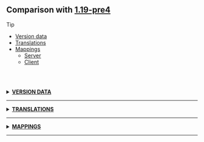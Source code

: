 ## Comparison with [1.19-pre4](https://github.com/PixiGeko/Minecraft-generated-data/tree/1.19-pre4)

> [!TIP]
> - [Version data](#version-data)
> - [Translations](#translations)
> - [Mappings](#mappings)
>   - [Server](#server-mappings)
>   - [Client](#client-mappings)

<br/><br/>
<details><summary><b><ins>VERSION DATA</ins></b><a name="version-data"></a></summary>
<br/>
<table><tr><th></th><th align="left">1.19-pre4</th><th>1.19-pre5</th></tr><tr><td>World version</td><td><pre>3101</pre></td><td><pre>3102</pre></td></tr><tr><td>Protocol version</td><td><pre>1073741912</pre></td><td><pre>1073741913</pre></td></tr></table>
</details>
<hr/>
<details><summary><b><ins>TRANSLATIONS</ins></b><a name="translations"></a></summary>
<br/>
<details>
<summary>
Keys
</summary>

```diff
+ chat.disabled.profile.moreInfo: Chat not allowed by account settings. Cannot send or view messages.
+ subtitles.block.sculk.charge: Sculk bubbles
+ subtitles.block.sculk.spread: Sculk spreads
```

</details>
<details>
<summary>
Changes
</summary>
<br/>
<table>
<tr><th>Name</th><th>1.19-pre4</th><th>1.19-pre5</th></tr>
<tr><th align="left"><div style="width:290px">chat.disabled.profile</div></th><td>Chat not allowed by account settings. Cannot send message</td><td>Chat not allowed by account settings. Press '%s' again for more information</td></tr>
</table>
<br/>
</details>
</details>
<hr/>
<details><summary><b><ins>MAPPINGS</ins></b><a name="mappings"></a></summary>
<br/>
<h2>Server<a name="server-mappings"></a></h2>
<details>
<summary>
Classes
</summary>

```diff
+ XXX.level.chunk.PalettedContainer$Strategy
- XXX.level.chunk.PalettedContainer$Strategy$1
+ XXX.level.chunk.PalettedContainer$Strategy$2
- XXX.level.chunk.PalettedContainerRO
- XXX.level.chunk.PalettedContainerRO$Unpacker
```

</details>
<details>
<summary>
Changes
</summary>

```
XXX.animal.allay.Allay +1M
```
```
XXX.levelgen.presets.WorldPreset +1M
```

</details>
<details>
<summary>
net.minecraft.world.entity.animal.allay.Allay
</summary>

```diff
- Vec3 getLeashOffset()
```

</details>
<details>
<summary>
net.minecraft.world.level.levelgen.presets.WorldPreset
</summary>

```diff
- DataResult requireOverworld(WorldPreset)
```

</details>
<h2>Client<a name="client-mappings"></a></h2>
<details>
<summary>
Classes
</summary>

```diff
+ XXX.level.chunk.PalettedContainer$Strategy
- XXX.level.chunk.PalettedContainer$Strategy$1
+ XXX.level.chunk.PalettedContainer$Strategy$2
- XXX.level.chunk.PalettedContainerRO
- XXX.level.chunk.PalettedContainerRO$Unpacker
```

</details>
<details>
<summary>
Changes
</summary>

```
XXX.minecraft.client.Minecraft +30M -29M
```
```
XXX.minecraft.client.Minecraft$ChatStatus +2P
```
```
XXX.client.gui.Gui +2M | +1P
```
```
XXX.gui.screens.ConfirmLinkScreen +1M
```
```
XXX.minecraft.nbt.StringTag -1P
```
```
XXX.animal.allay.Allay +1M
```
```
XXX.levelgen.presets.WorldPreset +1M
```

</details>
<details>
<summary>
net.minecraft.client.Minecraft
</summary>

```diff
+ boolean lambda$tick$35()
- boolean lambda$tick$36()
+ ChunkProgressListener lambda$doWorldLoad$36(int)
- ChunkProgressListener lambda$doWorldLoad$37(int)
+ CompletionStage lambda$delayTextureReload$47(CompletableFuture)
- CompletionStage lambda$delayTextureReload$48(CompletableFuture)
+ IntegratedServer lambda$doWorldLoad$37(LevelStorageSource$LevelStorageAccess,PackRepository,WorldStem,Services,Thread)
- IntegratedServer lambda$doWorldLoad$38(LevelStorageSource$LevelStorageAccess,PackRepository,WorldStem,Services,Thread)
+ PackResources lambda$adaptV3$51(Supplier)
- PackResources lambda$adaptV3$52(Supplier)
+ PackResources lambda$adaptV4$52(Supplier)
- PackResources lambda$adaptV4$53(Supplier)
+ String lambda$doWorldLoad$38(WorldStem)
- String lambda$doWorldLoad$39(WorldStem)
+ String lambda$fillSystemReport$40(String)
+ String lambda$fillSystemReport$41(Minecraft)
- String lambda$fillSystemReport$41(String)
+ String lambda$fillSystemReport$42()
- String lambda$fillSystemReport$42(Minecraft)
- String lambda$fillSystemReport$45()
+ String lambda$fillSystemReport$45(Options)
+ String lambda$fillSystemReport$46(LanguageManager)
- String lambda$fillSystemReport$46(Options)
- String lambda$fillSystemReport$47(LanguageManager)
+ Style lambda$debugClientMetricsStart$26(Path,Style)
- Style lambda$debugClientMetricsStart$27(Path,Style)
+ Style lambda$grabHugeScreenshot$50(File,Style)
- Style lambda$grabHugeScreenshot$51(File,Style)
+ Style lambda$grabPanoramixScreenshot$49(File,Style)
- Style lambda$grabPanoramixScreenshot$50(File,Style)
+ void lambda$debugClientMetricsStart$24(Consumer,double,int)
- void lambda$debugClientMetricsStart$25(Consumer,double,int)
+ void lambda$debugClientMetricsStart$25(Consumer,ProfileResults)
- void lambda$debugClientMetricsStart$26(Consumer,ProfileResults)
+ void lambda$debugClientMetricsStart$27(Consumer,Component)
- void lambda$debugClientMetricsStart$28(Consumer,Component)
+ void lambda$debugClientMetricsStart$28(Consumer,Path)
- void lambda$debugClientMetricsStart$29(Consumer,Path)
+ void lambda$debugClientMetricsStart$29(SystemReport,Consumer,List)
+ void lambda$debugClientMetricsStart$30(Consumer,Path)
- void lambda$debugClientMetricsStart$30(SystemReport,Consumer,List)
+ void lambda$debugClientMetricsStart$31(Consumer,CompletableFuture,CompletableFuture)
- void lambda$debugClientMetricsStart$31(Consumer,Path)
- void lambda$debugClientMetricsStart$32(Consumer,CompletableFuture,CompletableFuture)
+ void lambda$debugClientMetricsStart$32(ProfileResults)
+ void lambda$debugClientMetricsStart$33(Consumer,ProfileResults)
- void lambda$debugClientMetricsStart$33(ProfileResults)
- void lambda$debugClientMetricsStart$34(Consumer,ProfileResults)
+ void lambda$doWorldLoad$39(Component)
- void lambda$doWorldLoad$40(Component)
+ void lambda$grabPanoramixScreenshot$48(Component)
- void lambda$grabPanoramixScreenshot$49(Component)
- void lambda$openChatScreen$22(boolean)
+ void lambda$runTick$22(CompletableFuture)
- void lambda$runTick$23(CompletableFuture)
+ void lambda$runTick$23(TimerQuery)
- void lambda$runTick$24(TimerQuery)
+ void lambda$tick$34()
- void lambda$tick$35()
```

</details>
<details>
<summary>
net.minecraft.client.gui.Gui
</summary>

```diff
- boolean isShowingChatDisabledByPlayer()
- void setChatDisabledByPlayerShown(boolean)
```

</details>
<details>
<summary>
net.minecraft.client.gui.screens.ConfirmLinkScreen
</summary>

```diff
- void <init>(BooleanConsumer,Component,String,boolean)
```

</details>
<details>
<summary>
net.minecraft.world.entity.animal.allay.Allay
</summary>

```diff
- Vec3 getLeashOffset()
```

</details>
<details>
<summary>
net.minecraft.world.level.levelgen.presets.WorldPreset
</summary>

```diff
- DataResult requireOverworld(WorldPreset)
```

</details>
</details>
<hr/>
